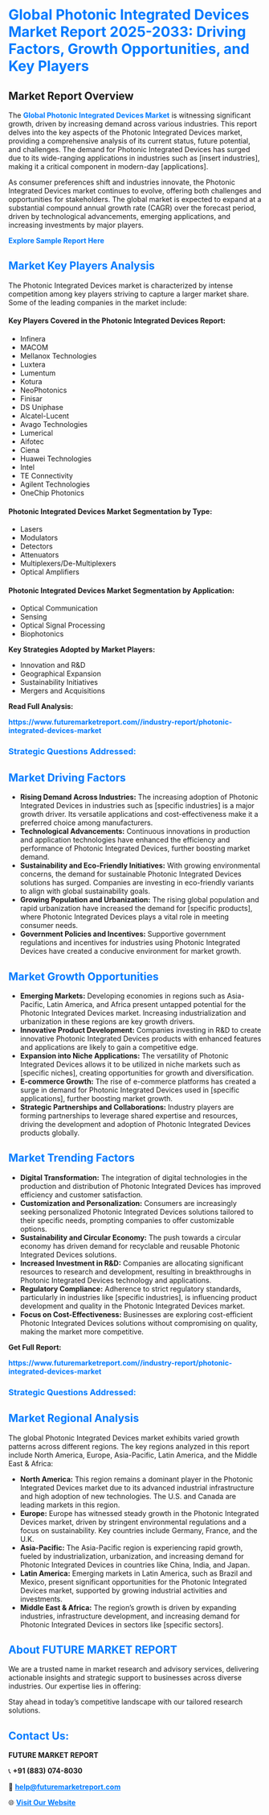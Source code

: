 <h1 style="color: #007BFF;">Global Photonic Integrated Devices Market Report 2025-2033: Driving Factors, Growth Opportunities, and Key Players</h1>

<section id="overview">
<h2>Market Report Overview</h2>
<p>The <a href="https://www.futuremarketreport.com//industry-report/photonic-integrated-devices-market" style="color: #007BFF; text-decoration: none;"><strong>Global Photonic Integrated Devices Market</strong></a> is witnessing significant growth, driven by increasing demand across various industries. This report delves into the key aspects of the Photonic Integrated Devices market, providing a comprehensive analysis of its current status, future potential, and challenges. The demand for Photonic Integrated Devices has surged due to its wide-ranging applications in industries such as [insert industries], making it a critical component in modern-day [applications].</p>
<p>As consumer preferences shift and industries innovate, the Photonic Integrated Devices market continues to evolve, offering both challenges and opportunities for stakeholders. The global market is expected to expand at a substantial compound annual growth rate (CAGR) over the forecast period, driven by technological advancements, emerging applications, and increasing investments by major players.</p>
</section>

<section id="overview">
<p><a href="https://www.futuremarketreport.com//request-sample/reportId=58836" style="color: #007BFF; text-decoration: none;"><strong>Explore Sample Report Here</strong></a></p>
</section>

<section id="key-players">
<h2 style="color: #007BFF;">Market Key Players Analysis</h2>
<p>The Photonic Integrated Devices market is characterized by intense competition among key players striving to capture a larger market share. Some of the leading companies in the market include:</p>
<h4>Key Players Covered in the Photonic Integrated Devices Report:</h4>
<ul><li>Infinera</li><li>MACOM</li><li>Mellanox Technologies</li><li>Luxtera</li><li>Lumentum</li><li>Kotura</li><li>NeoPhotonics</li><li>Finisar</li><li>DS Uniphase</li><li>Alcatel-Lucent</li><li>Avago Technologies</li><li>Lumerical</li><li>Aifotec</li><li>Ciena</li><li>Huawei Technologies</li><li>Intel</li><li>TE Connectivity</li><li>Agilent Technologies</li><li>OneChip Photonics</li></ul>
<h4>Photonic Integrated Devices Market Segmentation by Type:</h4>
<ul><li>Lasers</li><li>Modulators</li><li>Detectors</li><li>Attenuators</li><li>Multiplexers/De-Multiplexers</li><li>Optical Amplifiers</li></ul>

<h4>Photonic Integrated Devices Market Segmentation by Application:</h4>
<ul><li>Optical Communication</li><li>Sensing</li><li>Optical Signal Processing</li><li>Biophotonics</li></ul>
<p><strong>Key Strategies Adopted by Market Players:</strong></p>
<ul>
<li>Innovation and R&D</li>
<li>Geographical Expansion</li>
<li>Sustainability Initiatives</li>
<li>Mergers and Acquisitions</li>
</ul>
</section>

<section>
<p><strong>Read Full Analysis: </strong></p><a href="https://www.futuremarketreport.com//industry-report/photonic-integrated-devices-market" style="color: #007BFF; text-decoration: none;"><strong>https://www.futuremarketreport.com//industry-report/photonic-integrated-devices-market</strong></a>
<h3 style="color: #007BFF;">Strategic Questions Addressed:</h3>
</section>

<section id="driving-factors">
<h2 style="color: #007BFF;">Market Driving Factors</h2>
<ul>
<li><strong>Rising Demand Across Industries:</strong> The increasing adoption of Photonic Integrated Devices in industries such as [specific industries] is a major growth driver. Its versatile applications and cost-effectiveness make it a preferred choice among manufacturers.</li>
<li><strong>Technological Advancements:</strong> Continuous innovations in production and application technologies have enhanced the efficiency and performance of Photonic Integrated Devices, further boosting market demand.</li>
<li><strong>Sustainability and Eco-Friendly Initiatives:</strong> With growing environmental concerns, the demand for sustainable Photonic Integrated Devices solutions has surged. Companies are investing in eco-friendly variants to align with global sustainability goals.</li>
<li><strong>Growing Population and Urbanization:</strong> The rising global population and rapid urbanization have increased the demand for [specific products], where Photonic Integrated Devices plays a vital role in meeting consumer needs.</li>
<li><strong>Government Policies and Incentives:</strong> Supportive government regulations and incentives for industries using Photonic Integrated Devices have created a conducive environment for market growth.</li>
</ul>
</section>

<section id="growth-opportunities">
<h2 style="color: #007BFF;">Market Growth Opportunities</h2>
<ul>
<li><strong>Emerging Markets:</strong> Developing economies in regions such as Asia-Pacific, Latin America, and Africa present untapped potential for the Photonic Integrated Devices market. Increasing industrialization and urbanization in these regions are key growth drivers.</li>
<li><strong>Innovative Product Development:</strong> Companies investing in R&D to create innovative Photonic Integrated Devices products with enhanced features and applications are likely to gain a competitive edge.</li>
<li><strong>Expansion into Niche Applications:</strong> The versatility of Photonic Integrated Devices allows it to be utilized in niche markets such as [specific niches], creating opportunities for growth and diversification.</li>
<li><strong>E-commerce Growth:</strong> The rise of e-commerce platforms has created a surge in demand for Photonic Integrated Devices used in [specific applications], further boosting market growth.</li>
<li><strong>Strategic Partnerships and Collaborations:</strong> Industry players are forming partnerships to leverage shared expertise and resources, driving the development and adoption of Photonic Integrated Devices products globally.</li>
</ul>
</section>

<section id="trending-factors">
<h2 style="color: #007BFF;">Market Trending Factors</h2>
<ul>
<li><strong>Digital Transformation:</strong> The integration of digital technologies in the production and distribution of Photonic Integrated Devices has improved efficiency and customer satisfaction.</li>
<li><strong>Customization and Personalization:</strong> Consumers are increasingly seeking personalized Photonic Integrated Devices solutions tailored to their specific needs, prompting companies to offer customizable options.</li>
<li><strong>Sustainability and Circular Economy:</strong> The push towards a circular economy has driven demand for recyclable and reusable Photonic Integrated Devices solutions.</li>
<li><strong>Increased Investment in R&D:</strong> Companies are allocating significant resources to research and development, resulting in breakthroughs in Photonic Integrated Devices technology and applications.</li>
<li><strong>Regulatory Compliance:</strong> Adherence to strict regulatory standards, particularly in industries like [specific industries], is influencing product development and quality in the Photonic Integrated Devices market.</li>
<li><strong>Focus on Cost-Effectiveness:</strong> Businesses are exploring cost-efficient Photonic Integrated Devices solutions without compromising on quality, making the market more competitive.</li>
</ul>
</section>

<section>
<p><strong>Get Full Report: </strong></p><a href="https://www.futuremarketreport.com//industry-report/photonic-integrated-devices-market" style="color: #007BFF; text-decoration: none;"><strong>https://www.futuremarketreport.com//industry-report/photonic-integrated-devices-market</strong></a>
<h3 style="color: #007BFF;">Strategic Questions Addressed:</h3>
</section>


<section id="regional-analysis">
<h2 style="color: #007BFF;">Market Regional Analysis</h2>
<p>The global Photonic Integrated Devices market exhibits varied growth patterns across different regions. The key regions analyzed in this report include North America, Europe, Asia-Pacific, Latin America, and the Middle East & Africa:</p>
<ul>
<li><strong>North America:</strong> This region remains a dominant player in the Photonic Integrated Devices market due to its advanced industrial infrastructure and high adoption of new technologies. The U.S. and Canada are leading markets in this region.</li>
<li><strong>Europe:</strong> Europe has witnessed steady growth in the Photonic Integrated Devices market, driven by stringent environmental regulations and a focus on sustainability. Key countries include Germany, France, and the U.K.</li>
<li><strong>Asia-Pacific:</strong> The Asia-Pacific region is experiencing rapid growth, fueled by industrialization, urbanization, and increasing demand for Photonic Integrated Devices in countries like China, India, and Japan.</li>
<li><strong>Latin America:</strong> Emerging markets in Latin America, such as Brazil and Mexico, present significant opportunities for the Photonic Integrated Devices market, supported by growing industrial activities and investments.</li>
<li><strong>Middle East & Africa:</strong> The region’s growth is driven by expanding industries, infrastructure development, and increasing demand for Photonic Integrated Devices in sectors like [specific sectors].</li>
</ul>
</section>

<footer>
<h2 style="color: #007BFF;">About FUTURE MARKET REPORT</h2>
<p>We are a trusted name in market research and advisory services, delivering actionable insights and strategic support to businesses across diverse industries. Our expertise lies in offering:</p>

<p>Stay ahead in today’s competitive landscape with our tailored research solutions.</p>

<h2 style="color: #007BFF;">Contact Us:</h2>
<p><strong>FUTURE MARKET REPORT</strong></p>
<p>📞 <strong>+91 (883) 074-8030</strong></p>
<p>📧 <strong><a href="mailto:help@futuremarketreport.com" style="color: #007BFF;">help@futuremarketreport.com</a></strong></p>
<p>🌐 <strong><a href="https://www.futuremarketreport.com/" style="color: #007BFF;">Visit Our Website</a></strong></p>
</footer>